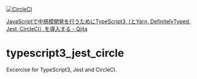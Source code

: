 [![CircleCI](https://circleci.com/gh/yousan/typescript3_jest_circle.svg?style=svg)](https://circleci.com/gh/yousan/typescript3_jest_circle)


[JavaScriptで中規模開発を行うためにTypeScript3（とYarn, DefinitelyTyped, Jest, CircleCI）を導入する - Qiita](https://qiita.com/yousan/items/9668c7ebbc8514d4d9cb "JavaScriptで中規模開発を行うためにTypeScript3（とYarn, DefinitelyTyped, Jest, CircleCI）を導入する - Qiita")

# typescript3_jest_circle
Excercise for TypeScript3, Jest and CircleCI.
